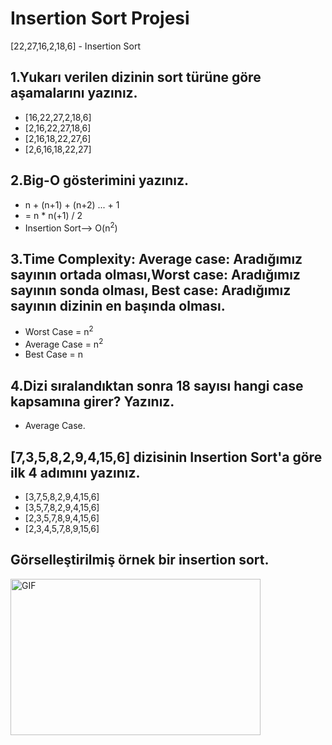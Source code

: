 # Insertion Sort Projesi

[22,27,16,2,18,6] - Insertion Sort  
## 1.Yukarı verilen dizinin sort türüne göre aşamalarını yazınız.


- [16,22,27,2,18,6]
- [2,16,22,27,18,6]
- [2,16,18,22,27,6]
- [2,6,16,18,22,27]

## 2.Big-O gösterimini yazınız.

- n + (n+1) + (n+2) ... + 1
- = n * n(+1) / 2
- Insertion Sort--> O(n<sup>2</sup>)


## 3.Time Complexity: Average case: Aradığımız sayının ortada olması,Worst case: Aradığımız sayının sonda olması, Best case: Aradığımız sayının dizinin en başında olması.

- Worst Case = n<sup>2</sup>
- Average Case = n<sup>2</sup>
- Best Case = n

## 4.Dizi sıralandıktan sonra 18 sayısı hangi case kapsamına girer? Yazınız.

- Average Case. 

## [7,3,5,8,2,9,4,15,6] dizisinin Insertion Sort'a göre ilk 4 adımını yazınız.

- [3,7,5,8,2,9,4,15,6]
- [3,5,7,8,2,9,4,15,6]
- [2,3,5,7,8,9,4,15,6]
- [2,3,4,5,7,8,9,15,6]

## Görselleştirilmiş örnek bir insertion sort.
<img align="middle" alt="GIF" src="http://www.xybernetics.com/techtalk/SortingAlgorithmsExplained/images/InsertionEg01.gif?raw=true" width="400" height="250" />
